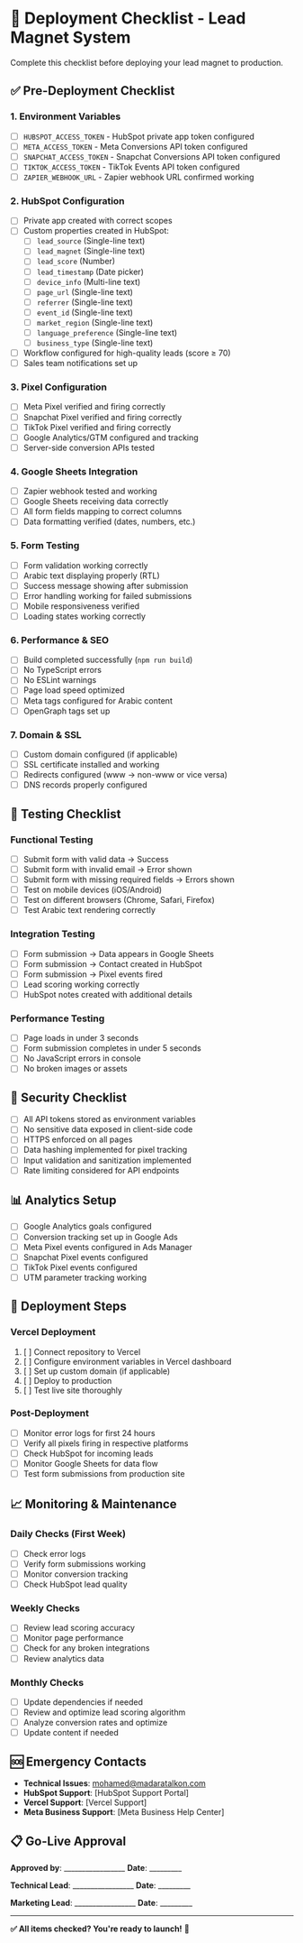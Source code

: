 # 🚀 Deployment Checklist - Lead Magnet System

Complete this checklist before deploying your lead magnet to production.

## ✅ Pre-Deployment Checklist

### 1. Environment Variables
- [ ] `HUBSPOT_ACCESS_TOKEN` - HubSpot private app token configured
- [ ] `META_ACCESS_TOKEN` - Meta Conversions API token configured
- [ ] `SNAPCHAT_ACCESS_TOKEN` - Snapchat Conversions API token configured
- [ ] `TIKTOK_ACCESS_TOKEN` - TikTok Events API token configured
- [ ] `ZAPIER_WEBHOOK_URL` - Zapier webhook URL confirmed working

### 2. HubSpot Configuration
- [ ] Private app created with correct scopes
- [ ] Custom properties created in HubSpot:
  - [ ] `lead_source` (Single-line text)
  - [ ] `lead_magnet` (Single-line text)
  - [ ] `lead_score` (Number)
  - [ ] `lead_timestamp` (Date picker)
  - [ ] `device_info` (Multi-line text)
  - [ ] `page_url` (Single-line text)
  - [ ] `referrer` (Single-line text)
  - [ ] `event_id` (Single-line text)
  - [ ] `market_region` (Single-line text)
  - [ ] `language_preference` (Single-line text)
  - [ ] `business_type` (Single-line text)
- [ ] Workflow configured for high-quality leads (score ≥ 70)
- [ ] Sales team notifications set up

### 3. Pixel Configuration
- [ ] Meta Pixel verified and firing correctly
- [ ] Snapchat Pixel verified and firing correctly
- [ ] TikTok Pixel verified and firing correctly
- [ ] Google Analytics/GTM configured and tracking
- [ ] Server-side conversion APIs tested

### 4. Google Sheets Integration
- [ ] Zapier webhook tested and working
- [ ] Google Sheets receiving data correctly
- [ ] All form fields mapping to correct columns
- [ ] Data formatting verified (dates, numbers, etc.)

### 5. Form Testing
- [ ] Form validation working correctly
- [ ] Arabic text displaying properly (RTL)
- [ ] Success message showing after submission
- [ ] Error handling working for failed submissions
- [ ] Mobile responsiveness verified
- [ ] Loading states working correctly

### 6. Performance & SEO
- [ ] Build completed successfully (`npm run build`)
- [ ] No TypeScript errors
- [ ] No ESLint warnings
- [ ] Page load speed optimized
- [ ] Meta tags configured for Arabic content
- [ ] OpenGraph tags set up

### 7. Domain & SSL
- [ ] Custom domain configured (if applicable)
- [ ] SSL certificate installed and working
- [ ] Redirects configured (www → non-www or vice versa)
- [ ] DNS records properly configured

## 🧪 Testing Checklist

### Functional Testing
- [ ] Submit form with valid data → Success
- [ ] Submit form with invalid email → Error shown
- [ ] Submit form with missing required fields → Errors shown
- [ ] Test on mobile devices (iOS/Android)
- [ ] Test on different browsers (Chrome, Safari, Firefox)
- [ ] Test Arabic text rendering correctly

### Integration Testing
- [ ] Form submission → Data appears in Google Sheets
- [ ] Form submission → Contact created in HubSpot
- [ ] Form submission → Pixel events fired
- [ ] Lead scoring working correctly
- [ ] HubSpot notes created with additional details

### Performance Testing
- [ ] Page loads in under 3 seconds
- [ ] Form submission completes in under 5 seconds
- [ ] No JavaScript errors in console
- [ ] No broken images or assets

## 🔐 Security Checklist

- [ ] All API tokens stored as environment variables
- [ ] No sensitive data exposed in client-side code
- [ ] HTTPS enforced on all pages
- [ ] Data hashing implemented for pixel tracking
- [ ] Input validation and sanitization implemented
- [ ] Rate limiting considered for API endpoints

## 📊 Analytics Setup

- [ ] Google Analytics goals configured
- [ ] Conversion tracking set up in Google Ads
- [ ] Meta Pixel events configured in Ads Manager
- [ ] Snapchat Pixel events configured
- [ ] TikTok Pixel events configured
- [ ] UTM parameter tracking working

## 🚀 Deployment Steps

### Vercel Deployment
1. [ ] Connect repository to Vercel
2. [ ] Configure environment variables in Vercel dashboard
3. [ ] Set up custom domain (if applicable)
4. [ ] Deploy to production
5. [ ] Test live site thoroughly

### Post-Deployment
- [ ] Monitor error logs for first 24 hours
- [ ] Verify all pixels firing in respective platforms
- [ ] Check HubSpot for incoming leads
- [ ] Monitor Google Sheets for data flow
- [ ] Test form submissions from production site

## 📈 Monitoring & Maintenance

### Daily Checks (First Week)
- [ ] Check error logs
- [ ] Verify form submissions working
- [ ] Monitor conversion tracking
- [ ] Check HubSpot lead quality

### Weekly Checks
- [ ] Review lead scoring accuracy
- [ ] Monitor page performance
- [ ] Check for any broken integrations
- [ ] Review analytics data

### Monthly Checks
- [ ] Update dependencies if needed
- [ ] Review and optimize lead scoring algorithm
- [ ] Analyze conversion rates and optimize
- [ ] Update content if needed

## 🆘 Emergency Contacts

- **Technical Issues**: mohamed@madaratalkon.com
- **HubSpot Support**: [HubSpot Support Portal]
- **Vercel Support**: [Vercel Support]
- **Meta Business Support**: [Meta Business Help Center]

## 📋 Go-Live Approval

**Approved by**: _________________ **Date**: _________

**Technical Lead**: _________________ **Date**: _________

**Marketing Lead**: _________________ **Date**: _________

---

**✅ All items checked? You're ready to launch!** 🚀 